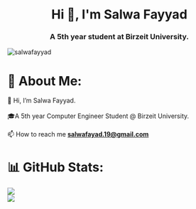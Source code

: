 <h1 align="center">Hi 👋, I'm Salwa Fayyad</h1>
<h3 align="center">A 5th year student at Birzeit University.</h3>

<p align="left"> <img src="https://komarev.com/ghpvc/?username=salwafayyad&label=Profile%20views&color=0e75b6&style=flat" alt="salwafayyad" /> </p>

# 💫 About Me:
👋 Hi, I’m Salwa Fayyad.<br><br>🎓A 5th year Computer Engineer Student @ Birzeit University.<br>
<br> 📫 How to reach me **salwafayad.19@gmail.com** <br>



# 📊 GitHub Stats:
![](https://github-readme-stats.vercel.app/api?username=salwafayyad&theme=dark&hide_border=false&include_all_commits=false&count_private=false)<br/>
![](https://github-readme-stats.vercel.app/api/top-langs/?username=salwafayyad&theme=dark&hide_border=false&include_all_commits=false&count_private=false&layout=compact)

